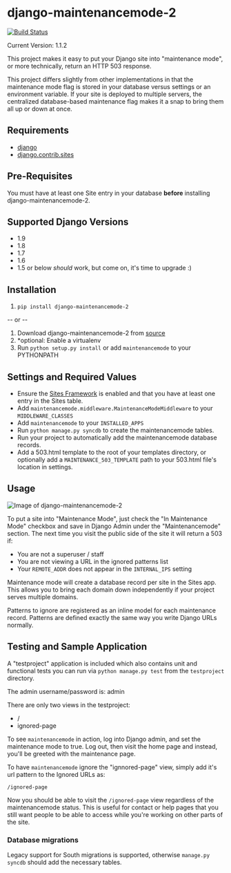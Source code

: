 # django-maintenancemode-2

[![Build Status](https://travis-ci.org/alsoicode/django-maintenancemode-2.svg)](https://travis-ci.org/alsoicode/django-maintenancemode-2)

Current Version: 1.1.2

This project makes it easy to put your Django site into "maintenance mode", or more technically, return an HTTP 503 response.

This project differs slightly from other implementations in that the maintenance mode flag is stored in your database versus settings or an environment variable. If your site is deployed to multiple servers, the centralized database-based maintenance flag makes it a snap to bring them all up or down at once.

## Requirements
- [django](https://www.djangoproject.com/download/)
- [django.contrib.sites](https://docs.djangoproject.com/en/1.8/ref/contrib/sites/)

## Pre-Requisites
You must have at least one Site entry in your database **before** installing django-maintenancemode-2.

## Supported Django Versions
- 1.9
- 1.8
- 1.7
- 1.6
- 1.5 or below *should* work, but come on, it's time to upgrade :)

## Installation
1. `pip install django-maintenancemode-2`

-- or --

1. Download django-maintenancemode-2 from [source](https://github.com/alsoicode/django-maintenancemode-2/archive/master.zip)
2. *optional: Enable a virtualenv
3. Run `python setup.py install` or add `maintenancemode` to your PYTHONPATH

## Settings and Required Values
- Ensure the [Sites Framework](https://docs.djangoproject.com/en/1.8/ref/contrib/sites/) is enabled and that you have at least one entry in the Sites table.
- Add `maintenancemode.middleware.MaintenanceModeMiddleware` to your `MIDDLEWARE_CLASSES`
- Add `maintenancemode` to your `INSTALLED_APPS`
- Run `python manage.py syncdb` to create the maintenancemode tables.
- Run your project to automatically add the maintenancemode database records.
- Add a 503.html template to the root of your templates directory, or optionally add a `MAINTENANCE_503_TEMPLATE` path to your 503.html file's location in settings.

## Usage

![Image of django-maintenancemode-2](http://res.cloudinary.com/alsoicode/image/upload/v1449537052/django-maintenancemode-2/maintenancemode.jpg)

To put a site into "Maintenance Mode", just check the "In Maintenance Mode" checkbox and save in Django Admin under the "Maintenancemode" section. The next time you visit the public side of the site it will return a 503 if:

- You are not a superuser / staff
- You are not viewing a URL in the ignored patterns list
- Your `REMOTE_ADDR` does not appear in the `INTERNAL_IPS` setting

Maintenance mode will create a database record per site in the Sites app. This allows you to bring each domain down independently if your project serves multiple domains.

Patterns to ignore are registered as an inline model for each maintenance record. Patterns are defined exactly the same way you write Django URLs normally.

## Testing and Sample Application
A "testproject" application is included which also contains unit and functional tests you can run via `python manage.py test` from the `testproject` directory.

The admin username/password is: admin

There are only two views in the testproject:
- /
- ignored-page

To see `maintenancemode` in action, log into Django admin, and set the maintenance mode to true. Log out, then visit the home page and instead, you'll be greeted with the maintenance page.

To have `maintenancemode` ignore the "ignnored-page" view, simply add it's url pattern to the Ignored URLs as:

    /ignored-page

Now you should be able to visit the `/ignored-page` view regardless of the maintenancemode status. This is useful for contact or help pages that you still want people to be able to access while you're working on other parts of the site.

### Database migrations
Legacy support for South migrations is supported, otherwise `manage.py syncdb` should add the necessary tables.

